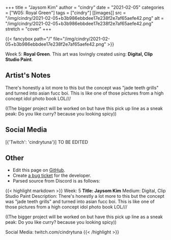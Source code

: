 +++
title =       "Jaysom Kim"
author =      "cindry"
date =        "2021-02-05"
categories =  ["W05: Royal Green"]
tags =        ["cindry"]
[[images]]
                      src = "/img/cindry/2021-02-05+b3b986ebbdee17e238f2e7af65aefe42.png"
                      alt = "/img/cindry/2021-02-05+b3b986ebbdee17e238f2e7af65aefe42.png"
                      stretch = "cover"
+++


{{< fancybox path="/" file="/img/cindry/2021-02-05+b3b986ebbdee17e238f2e7af65aefe42.png" >}}


Week 5: **Royal Green**. This art was lovingly created using: **Digital, Clip Studio Paint**.

## Artist's Notes

There's honestly a lot more to this but the concept was "jade teeth grills" and turned into asian fucc boi. This is like one of those pictures from a high concept idol photo book LOL///

((The bigger project will be worked on but have this pick up line as a sneak peak: Do you like curry? because you looking spicy))

## Social Media

[{'Twitch': 'cindrytuna'}] TO BE EDITED

## Other

- Edit this page on [GitHub](https://github.com/teaminkling/web-refresh/edit/main/blog/content/blog/cindry-week-5-8858.md).
- Create [a bug ticket](https://github.com/teaminkling/web-refresh/issues/new?assignees=&labels=bug&template=problem-report.md&title=) for the developer.
- Parsed source from Discord is as follows:

{{< highlight markdown >}}
Week: 5
**Title:  Jaysom Kim**
Medium: Digital, Clip Studio Paint
Description: There's honestly a lot more to this but the concept was "jade teeth grills" and turned into asian fucc boi. This is like one of those pictures from a high concept idol photo book LOL///

((The bigger project will be worked on but have this pick up line as a sneak peak: Do you like curry? because you looking spicy))

Social Media: twitch.com/cindrytuna
{{< /highlight >}}